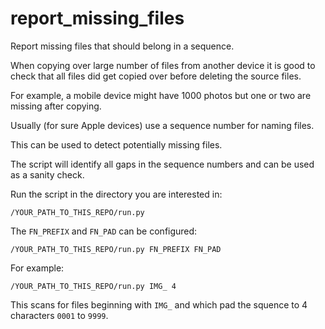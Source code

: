 # report_missing_files

Report missing files that should belong in a sequence.

When copying over large number of files from another device it is good to check that all files did get copied over before deleting the source files.

For example, a mobile device might have 1000 photos but one or two are missing after copying.

Usually (for sure Apple devices) use a sequence number for naming files.

This can be used to detect potentially missing files.

The script will identify all gaps in the sequence numbers and can be used as a sanity check.

Run the script in the directory you are interested in:


```
/YOUR_PATH_TO_THIS_REPO/run.py
```

The ```FN_PREFIX``` and ```FN_PAD``` can be configured:


```
/YOUR_PATH_TO_THIS_REPO/run.py FN_PREFIX FN_PAD
```

For example:

```
/YOUR_PATH_TO_THIS_REPO/run.py IMG_ 4
```

This scans for files beginning with ```IMG_``` and which pad the squence to 4 characters ```0001``` to ```9999```.
